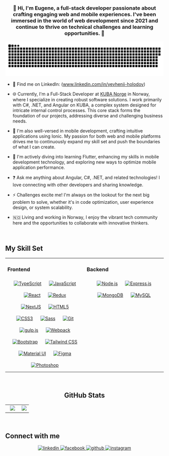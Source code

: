 ### <div align="center">👋 Hi, I'm Eugene, a full-stack developer passionate about crafting engaging web and mobile experiences. I've been immersed in the world of web development since 2021 and continue to thrive on technical challenges and learning opportunities. 🚀</div>

  
<p align="center">
 <img width="600" src="assets/github-snake.svg" alt="snake"/>
</p>

- 🔭 Find me on LinkedIn: (www.linkedin.com/in/yevhenii-holodov)
  
- 🌐 Currently, I'm a Full-Stack Developer at [KUBA Norge](https://kuba.no/hms-system/) in Norway, where I specialize in creating robust software solutions. I work primarily with C#, .NET, and Angular on KUBA, a complex system designed for intricate internal control processes. This core stack forms the foundation of our projects, addressing diverse and challenging business needs.
  
- 📱 I'm also well-versed in mobile development, crafting intuitive applications using Ionic. My passion for both web and mobile platforms drives me to continuously expand my skill set and push the boundaries of what I can create.

- 🌱 I'm actively diving into learning Flutter, enhancing my skills in mobile development technology, and exploring new ways to optimize mobile application performance.

- ❓ Ask me anything about Angular, C#, .NET, and related technologies! I love connecting with other developers and sharing knowledge.

- ⚡ Challenges excite me! I'm always on the lookout for the next big problem to solve, whether it's in code optimization, user experience design, or system scalability.

- 🇳🇴 Living and working in Norway, I enjoy the vibrant tech community here and the opportunities to collaborate with innovative thinkers.

<br/>

## My Skill Set

<table><tr><td valign="top" width="50%">

### Frontend

<div align="center">  
<a href="https://www.typescriptlang.org/" target="_blank"><img style="margin: 10px" src="https://profilinator.rishav.dev/skills-assets/typescript-original.svg" alt="TypeScript" height="50" /></a>  
<a href="https://www.javascript.com/" target="_blank"><img style="margin: 10px" src="https://profilinator.rishav.dev/skills-assets/javascript-original.svg" alt="JavaScript" height="50" /></a>  
<a href="https://reactjs.org/" target="_blank"><img style="margin: 10px" src="https://profilinator.rishav.dev/skills-assets/react-original-wordmark.svg" alt="React" height="50" /></a>  
<a href="https://redux.js.org/" target="_blank"><img style="margin: 10px" src="https://profilinator.rishav.dev/skills-assets/redux-original.svg" alt="Redux" height="50" /></a>  
<a href="https://nextjs.org/" target="_blank"><img style="margin: 10px" src="https://profilinator.rishav.dev/skills-assets/nextjs.png" alt="NextJS" height="50" /></a>  
<a href="https://en.wikipedia.org/wiki/HTML5" target="_blank"><img style="margin: 10px" src="https://profilinator.rishav.dev/skills-assets/html5-original-wordmark.svg" alt="HTML5" height="50" /></a>  
<a href="https://www.w3schools.com/css/" target="_blank"><img style="margin: 10px" src="https://profilinator.rishav.dev/skills-assets/css3-original-wordmark.svg" alt="CSS3" height="50" /></a>  
<a href="https://sass-lang.com/" target="_blank"><img style="margin: 10px" src="https://profilinator.rishav.dev/skills-assets/sass-original.svg" alt="Sass" height="50" /></a>  
<a href="https://github.com/" target="_blank"><img style="margin: 10px" src="https://profilinator.rishav.dev/skills-assets/git-scm-icon.svg" alt="Git" height="50" /></a>  
<a href="https://gulpjs.com/" target="_blank"><img style="margin: 10px" src="https://profilinator.rishav.dev/skills-assets/gulp-plain.svg" alt="gulp.js" height="50" /></a>  
<a href="https://webpack.js.org/" target="_blank"><img style="margin: 10px" src="https://profilinator.rishav.dev/skills-assets/webpack-original.svg" alt="Webpack" height="50" /></a>  
<a href="https://getbootstrap.com/docs/3.4/javascript/" target="_blank"><img style="margin: 10px" src="https://profilinator.rishav.dev/skills-assets/bootstrap-plain.svg" alt="Bootstrap" height="50" /></a>  
<a href="https://www.tailwindcss.com/" target="_blank"><img style="margin: 10px" src="https://profilinator.rishav.dev/skills-assets/tailwindcss.svg" alt="Tailwind CSS" height="50" /></a>  
<a href="https://mui.com/" target="_blank"><img style="margin: 10px" src="https://profilinator.rishav.dev/skills-assets/mui.png" alt="Material UI" height="50" /></a>  
<a href="https://www.figma.com/" target="_blank"><img style="margin: 10px" src="https://profilinator.rishav.dev/skills-assets/figma-icon.svg" alt="Figma" height="50" /></a>  
<a href="https://www.adobe.com/in/products/photoshop.html" target="_blank"><img style="margin: 10px" src="https://profilinator.rishav.dev/skills-assets/photoshop-plain.svg" alt="Photoshop" height="50" /></a>  
</div>

</td><td valign="top" width="50%">

### Backend

<div align="center">  
<a href="https://nodejs.org/" target="_blank"><img style="margin: 10px" src="https://profilinator.rishav.dev/skills-assets/nodejs-original-wordmark.svg" alt="Node.js" height="50" /></a>  
<a href="https://expressjs.com/" target="_blank"><img style="margin: 10px" src="https://profilinator.rishav.dev/skills-assets/express-original-wordmark.svg" alt="Express.js" height="50" /></a>  
<a href="https://www.mongodb.com/" target="_blank"><img style="margin: 10px" src="https://profilinator.rishav.dev/skills-assets/mongodb-original-wordmark.svg" alt="MongoDB" height="50" /></a>  
<a href="https://www.mysql.com/" target="_blank"><img style="margin: 10px" src="https://profilinator.rishav.dev/skills-assets/mysql-original-wordmark.svg" alt="MySQL" height="50" /></a>  
</div>

</td></tr></table>

<br/>

## <div align="center">GitHub Stats</div>
<div align="center">
  <table width="100%">
    <tr>
      <td width="60%" align="center">
   <img src="https://github-readme-stats.vercel.app/api?username=EugeneHolodov&show_icons=true&count_private=true&include_all_commits=true&hide_border=true&theme=dark&nocache=123456" />
      </td>
      <td width="40%" align="center">
        <img src="https://github-readme-stats.vercel.app/api/top-langs/?username=EugeneHolodov&hide_border=true&layout=compact&theme=dark&count_private=true" />      
      </td>
    </tr>
  </table>
</div>

<br/>

## Connect with me

<div align="center">
<a href="https://www.linkedin.com/in/yevhenii-holodov/" target="_blank">
<img src=https://img.shields.io/badge/linkedin-%231E77B5.svg?&style=for-the-badge&logo=linkedin&logoColor=white alt=linkedin style="margin-bottom: 5px;" />
</a>
<a href="https://www.facebook.com/profile.php?id=100060965756340" target="_blank">
<img src=https://img.shields.io/badge/facebook-%232E87FB.svg?&style=for-the-badge&logo=facebook&logoColor=white alt=facebook style="margin-bottom: 5px;" />
</a>
<a href="https://github.com/Evgenii-genii" target="_blank">
<img src=https://img.shields.io/badge/github-%2324292e.svg?&style=for-the-badge&logo=github&logoColor=white alt=github style="margin-bottom: 5px;" />
</a>
<a href="https://www.instagram.com/golodov.evgenii/" target="_blank">
<img src=https://img.shields.io/badge/instagram-%23000000.svg?&style=for-the-badge&logo=instagram&logoColor=white alt=instagram style="margin-bottom: 5px;" />
</a>  
</div>  
  
<br/>

<!-- ### 💻 Codewars:

![codewars](https://www.codewars.com/users/FilimonovAlexey/badges/large) -->
